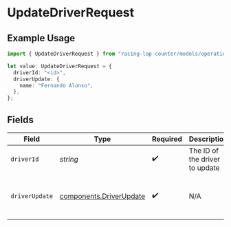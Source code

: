 # UpdateDriverRequest

## Example Usage

```typescript
import { UpdateDriverRequest } from "racing-lap-counter/models/operations";

let value: UpdateDriverRequest = {
  driverId: "<id>",
  driverUpdate: {
    name: "Fernando Alonso",
  },
};
```

## Fields

| Field                                                              | Type                                                               | Required                                                           | Description                                                        | Example                                                            |
| ------------------------------------------------------------------ | ------------------------------------------------------------------ | ------------------------------------------------------------------ | ------------------------------------------------------------------ | ------------------------------------------------------------------ |
| `driverId`                                                         | *string*                                                           | :heavy_check_mark:                                                 | The ID of the driver to update                                     |                                                                    |
| `driverUpdate`                                                     | [components.DriverUpdate](../../models/components/driverupdate.md) | :heavy_check_mark:                                                 | N/A                                                                | {<br/>"name": "Fernando Alonso"<br/>}                              |